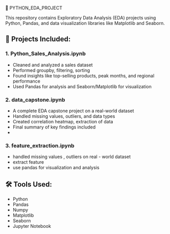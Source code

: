  🧠 PYTHON_EDA_PROJECT

This repository contains Exploratory Data Analysis (EDA) projects using Python, Pandas, and data visualization libraries like Matplotlib and Seaborn.

## 📁 Projects Included:

### 1. Python_Sales_Analysis.ipynb
- Cleaned and analyzed a sales dataset
- Performed groupby, filtering, sorting
- Found insights like top-selling products, peak months, and regional performance
- Used Pandas for analysis and Seaborn/Matplotlib for visualization

### 2. data_capstone.ipynb
- A complete EDA capstone project on a real-world dataset
- Handled missing values, outliers, and data types
- Created correlation heatmap, extraction of data
- Final summary of key findings included
- 
### 3. feature_extraction.ipynb
- handled missing values , outliers on real - world dataset
- extract feature
- use pandas for visualization and analysis
  
## 🛠 Tools Used:
- Python
- Pandas
- Numpy
- Matplotlib
- Seaborn
- Jupyter Notebook
